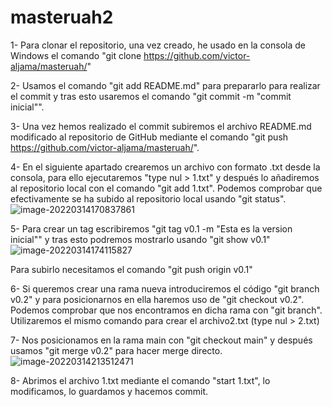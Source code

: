 # masteruah2

1- Para clonar el repositorio, una vez creado, he usado en la consola de Windows el comando "git clone https://github.com/victor-aljama/masteruah/"

2- Usamos el comando "git add README.md" para prepararlo para realizar el commit y tras esto usaremos el comando "git commit -m "commit inicial"".

3- Una vez hemos realizado el commit  subiremos el archivo README.md modificado al repositorio de GitHub mediante el comando "git push https://github.com/victor-aljama/masteruah/".

4- En el siguiente apartado crearemos un archivo con formato .txt desde la consola, para ello ejecutaremos "type nul > 1.txt" y después lo añadiremos al repositorio local con el comando "git add 1.txt". Podemos comprobar que efectivamente se ha subido al repositorio local usando "git status".![image-20220314170837861](C:\Users\victo\AppData\Roaming\Typora\typora-user-images\image-20220314170837861.png)

5- Para crear un tag escribiremos "git tag v0.1 -m "Esta es la version inicial"" y tras esto podremos mostrarlo usando "git show v0.1"![image-20220314174115827](C:\Users\victo\AppData\Roaming\Typora\typora-user-images\image-20220314174115827.png)

Para subirlo necesitamos el comando "git push origin v0.1"

6- Si queremos crear una rama nueva introduciremos el código "git branch v0.2" y para posicionarnos en ella haremos uso de "git checkout v0.2". Podemos comprobar que nos encontramos en dicha rama con "git branch". Utilizaremos el mismo comando para crear el archivo2.txt (type nul > 2.txt)

7- Nos posicionamos en la rama main con "git checkout main" y después usamos "git merge v0.2" para hacer merge directo.![image-20220314213512471](C:\Users\victo\AppData\Roaming\Typora\typora-user-images\image-20220314213512471.png)

8- Abrimos el archivo 1.txt mediante el comando "start 1.txt", lo modificamos, lo guardamos y hacemos commit.